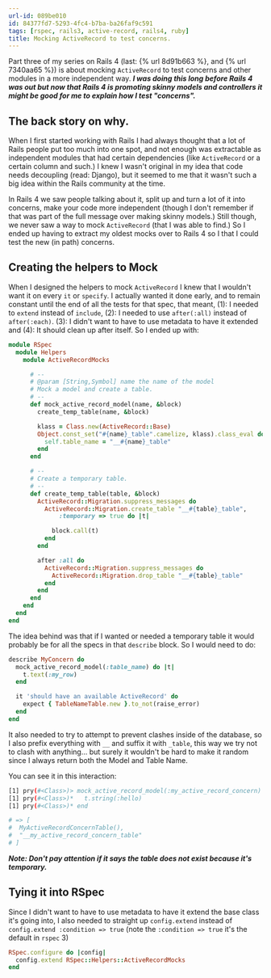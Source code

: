 ```yaml
---
url-id: 089be010
id: 84377fd7-5293-4fc4-b7ba-ba26faf9c591
tags: [rspec, rails3, active-record, rails4, ruby]
title: Mocking ActiveRecord to test concerns.
---
```


Part three of my series on Rails 4 (last: {% url 8d91b663 %}, and {% url 7340aa65 %}) is about mocking `ActiveRecord` to test concerns and other modules in a more independent way. _**I was doing this long before Rails 4 was out but now that Rails 4 is promoting skinny models and controllers it might be good for me to explain how I test "concerns".**_

## The back story on why.

When I first started working with Rails I had always thought that a lot of Rails people put too much into one spot, and not enough was extractable as independent modules that had certain dependencies (like `ActiveRecord` or a certain column and such.) I knew I wasn't original in my idea that code needs decoupling (read: Django), but it seemed to me that it wasn't such a big idea within the Rails community at the time.

In Rails 4 we saw people talking about it, split up and turn a lot of it into concerns, make your code more independent (though I don't remember if that was part of the full message over making skinny models.) Still though, we never saw a way to mock `ActiveRecord` (that I was able to find.) So I ended up having to extract my oldest mocks over to Rails 4 so I that I could test the new (in path) concerns.

## Creating the helpers to Mock

When I designed the helpers to mock `ActiveRecord` I knew that I wouldn't want it on every `it` or `specify`. I actually wanted it done early, and to remain constant until the end of all the tests for that spec, that meant, (1): I needed to `extend` instead of `include`, (2): I needed to use `after(:all)` instead of `after(:each)`. (3): I didn't want to have to use metadata to have it extended and (4): It should clean up after itself. So I ended up with:

```ruby
module RSpec
  module Helpers
    module ActiveRecordMocks

      # --
      # @param [String,Symbol] name the name of the model
      # Mock a model and create a table.
      # --
      def mock_active_record_model(name, &block)
        create_temp_table(name, &block)

        klass = Class.new(ActiveRecord::Base)
        Object.const_set("#{name}_table".camelize, klass).class_eval do
          self.table_name = "__#{name}_table"
        end
      end

      # --
      # Create a temporary table.
      # --
      def create_temp_table(table, &block)
        ActiveRecord::Migration.suppress_messages do
          ActiveRecord::Migration.create_table "__#{table}_table",
              :temporary => true do |t|

            block.call(t)
          end
        end

        after :all do
          ActiveRecord::Migration.suppress_messages do
            ActiveRecord::Migration.drop_table "__#{table}_table"
          end
        end
      end
    end
  end
end
```

The idea behind was that if I wanted or needed a temporary table it would probably be for all the specs in that `describe` block. So I would need to do:

```ruby
describe MyConcern do
  mock_active_record_model(:table_name) do |t|
    t.text(:my_row)
  end

  it 'should have an available ActiveRecord' do
    expect { TableNameTable.new }.to_not(raise_error)
  end
end
```

It also needed to try to attempt to prevent clashes inside of the database, so I also prefix everything with `__` and suffix it with `_table`, this way we try not to clash with anything... but surely it wouldn't be hard to make it random since I always return both the Model and Table Name.  

You can see it in this interaction:

```sh
[1] pry(#<Class>)> mock_active_record_model(:my_active_record_concern) do |t|
[1] pry(#<Class>)*   t.string(:hello)
[1] pry(#<Class>)* end

# => [
#  MyActiveRecordConcernTable(),
#  "__my_active_record_concern_table"
# ]
```

***Note: Don't pay attention if it says the table does not exist because it's temporary.***

## Tying it into RSpec

Since I didn't want to have to use metadata to have it extend the base class it's going into, I also needed to straight up `config.extend` instead of `config.extend :condition => true` (note the `:condition => true` it's the default in `rspec` 3)

```ruby
RSpec.configure do |config|
  config.extend RSpec::Helpers::ActiveRecordMocks
end
```

